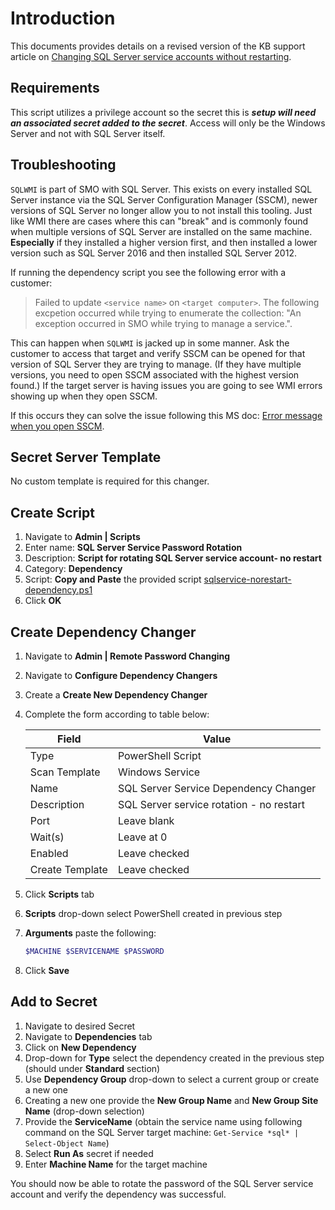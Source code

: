 # Introduction

This documents provides details on a revised version of the KB support article on [Changing SQL Server service accounts without restarting](https://thycotic.force.com/support/s/article/Change-SQL-service-account-without-restarting-the-SQL-service).

## Requirements

This script utilizes a privilege account so the secret this is **_setup will need an associated secret added to the secret_**. Access will only be the Windows Server and not with SQL Server itself.

## Troubleshooting

`SQLWMI` is part of SMO with SQL Server. This exists on every installed SQL Server instance via the SQL Server Configuration Manager (SSCM), newer versions of SQL Server no longer allow you to not install this tooling. Just like WMI there are cases where this can "break" and is commonly found when multiple versions of SQL Server are installed on the same machine. **Especially** if they installed a higher version first, and then installed a lower version such as SQL Server 2016 and then installed SQL Server 2012.

If running the dependency script you see the following error with a customer:

> Failed to update `<service name>` on `<target computer>`. The following excpetion occurred while trying to enumerate the collection: "An exception occurred in SMO while trying to manage a service.".

This can happen when `SQLWMI` is jacked up in some manner. Ask the customer to access that target and verify SSCM can be opened for that version of SQL Server they are trying to manage. (If they have multiple versions, you need to open SSCM associated with the highest version found.) If the target server is having issues you are going to see WMI errors showing up when they open SSCM.

If this occurs they can solve the issue following this MS doc: [Error message when you open SSCM](https://docs.microsoft.com/en-us/troubleshoot/sql/tools/error-message-when-you-open-configuration-manager).

## Secret Server Template

No custom template is required for this changer.

## Create Script

1. Navigate to **Admin | Scripts**
2. Enter name: **SQL Server Service Password Rotation**
3. Description: **Script for rotating SQL Server service account- no restart**
4. Category: **Dependency**
5. Script: **Copy and Paste** the provided script [sqlservice-norestart-dependency.ps1](sqlservice-norestart-dependency.ps1)
6. Click **OK**

## Create Dependency Changer

1. Navigate to **Admin | Remote Password Changing**
2. Navigate to **Configure Dependency Changers**
3. Create a **Create New Dependency Changer**
4. Complete the form according to table below:

    | Field           | Value                                    |
    | --------------- | ---------------------------------------- |
    | Type            | PowerShell Script                        |
    | Scan Template   | Windows Service                          |
    | Name            | SQL Server Service Dependency Changer    |
    | Description     | SQL Server service rotation - no restart |
    | Port            | Leave blank                              |
    | Wait(s)         | Leave at 0                               |
    | Enabled         | Leave checked                            |
    | Create Template | Leave checked                            |

5. Click **Scripts** tab
6. **Scripts** drop-down select PowerShell created in previous step
7. **Arguments** paste the following:

    ```powershell
    $MACHINE $SERVICENAME $PASSWORD
    ```

8. Click **Save**

## Add to Secret

1. Navigate to desired Secret
2. Navigate to **Dependencies** tab
3. Click on **New Dependency**
4. Drop-down for **Type** select the dependency created in the previous step (should under **Standard** section)
5. Use **Dependency Group** drop-down to select a current group or create a new one
6. Creating a new one provide the **New Group Name** and **New Group Site Name** (drop-down selection)
7. Provide the **ServiceName** (obtain the service name using following command on the SQL Server target machine: `Get-Service *sql* | Select-Object Name`)
8. Select **Run As** secret if needed
9. Enter **Machine Name** for the target machine

You should now be able to rotate the password of the SQL Server service account and verify the dependency was successful.
